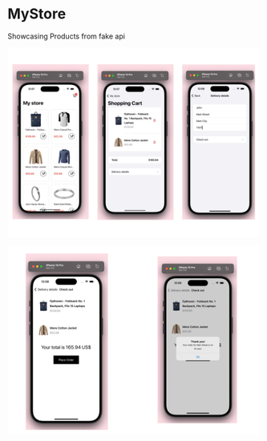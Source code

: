 # MyStore
Showcasing Products from fake api

![Screens](https://github.com/hmooios/MyStore/blob/main/images/mystore1.JPG)


![Screens](https://github.com/hmooios/MyStore/blob/main/images/mystore2.JPG)

